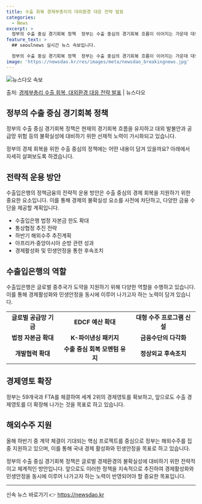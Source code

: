 ```yaml
---
title: 수출 회복 경제부총리의 대외환경 대응 전략 발표
categories:
  - News
excerpt: >
  정부의 수출 중심 경기회복 정책  정부는 수출 중심의 경기회복 흐름이 이어지는 가운데 대외발 불안 요인과 공…
feature_text: >
  ## seoulnews 실시간 뉴스 속보입니다.

  정부의 수출 중심 경기회복 정책  정부는 수출 중심의 경기회복 흐름이 이어지는 가운데 대외발 불안 요인과 공…
image: 'https://newsdao.kr/res/images/meta/newsdao_breakingnews.jpg'
---
```


![뉴스다오 속보](https://newsdao.kr/res/images/meta/newsdao_breakingnews.jpg)

<p>출처: <a href="https://newsdao.kr/4593" rel="dofollow">경제부총리 수출 회복, 대외환경 대응 전략 발표</a> | 뉴스다오</p>

<h2 data-ke-size="size26">정부의 수출 중심 경기회복 정책</h2>
<p data-ke-size="size16">정부의 수출 중심 경기회복 정책은 현재의 경기회복 흐름을 유지하고 대외 발불안과 공급망 위험 등의 불확실성에 대비하기 위한 선제적 노력이 가시화되고 있습니다.</p>
<p data-ke-size="size16">정부의 경제 회복을 위한 수출 중심의 정책에는 어떤 내용이 담겨 있을까요? 아래에서 자세히 살펴보도록 하겠습니다.</p>

<h2 data-ke-size="size24">전략적 운용 방안</h2>
<p data-ke-size="size16">수출입은행의 정책금융의 전략적 운용 방안은 수출 중심의 경제 회복을 지원하기 위한 중요한 요소입니다. 이를 통해 경제의 불확실성 요소를 사전에 차단하고, 다양한 금융 수단을 제공할 계획입니다.</p>
<ul>
<li>수출입은행 법정 자본금 한도 확대</li>
<li>통상협정 추진 전략</li>
<li>하반기 해외수주 추진계획</li>
<li>아프리카·중앙아시아 순방 관련 성과</li>
<li>경제활성화 및 민생안정을 통한 후속조치</li>
</ul>

<h2 data-ke-size="size24">수출입은행의 역할</h2>
<p data-ke-size="size16">수출입은행은 글로벌 중추국가 도약을 지원하기 위해 다양한 역할을 수행하고 있습니다. 이를 통해 경제활성화와 민생안정을 동시에 이루어 나가고자 하는 노력이 담겨 있습니다.</p>
<table>
<tr>
<td style="text-align: center; height: 17px;"><b>글로벌 공급망 기금</b></td>
<td style="text-align: center; height: 17px;"><b>EDCF 예산 확대</b></td>
<td style="text-align: center; height: 17px;"><b>대형 수주 프로그램 신설</b></td>
</tr>
<tr>
<td style="text-align: center; height: 17px;"><b>법정 자본금 확대</b></td>
<td style="text-align: center; height: 17px;"><b>K-파이낸싱 패키지</b></td>
<td style="text-align: center; height: 17px;"><b>금융수단의 다각화</b></td>
</tr>
<tr>
<td style="text-align: center; height: 17px;"><b>개발협력 확대</b></td>
<td style="text-align: center; height: 17px;"><b>수출 중심 회복 모멘텀 유지</b></td>
<td style="text-align: center; height: 17px;"><b>정상외교 후속조치</b></td>
</tr>
</table>

<h2 data-ke-size="size24">경제영토 확장</h2>
<p data-ke-size="size16">정부는 59개국과 FTA를 체결하여 세계 2위의 경제영토를 확보하고, 앞으로도 수출 경제영토를 더 확장해 나가는 것을 목표로 하고 있습니다.</p>

<h2 data-ke-size="size24">해외수주 지원</h2>
<p data-ke-size="size16">올해 하반기 중 계약 체결이 기대되는 핵심 프로젝트를 중심으로 정부는 해외수주를 집중 지원하고 있으며, 이를 통해 국내 경제 활성화와 민생안정을 목표로 하고 있습니다.</p>

<p data-ke-size="size16">정부의 수출 중심 경기회복 정책은 글로벌 경제환경의 불확실성에 대비하기 위한 전략적이고 체계적인 방안입니다. 앞으로도 이러한 정책을 지속적으로 추진하여 경제활성화와 민생안정을 동시에 이루어 나가고자 하는 노력이 반영되어야 할 중요한 목표입니다.</p>

<hr> 

신속 뉴스 바로가기 👉 <a href="https://newsdao.kr" rel="dofollow">https://newsdao.kr</a>


